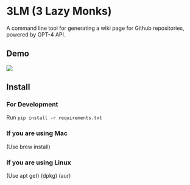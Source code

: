 # 3LM (3 Lazy Monks)

A command line tool for generating a wiki page for Github repositories, powered by GPT-4 API.


## Demo
![](https://iustino.com/assets/img/3lm_demo.gif)

## Install

### For Development
Run ```pip install -r requirements.txt```

### If you are using Mac

(Use brew install)


### If you are using Linux
(Use apt get)
(dpkg)
(aur)




